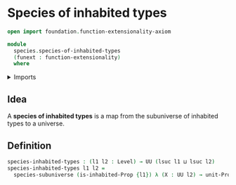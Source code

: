 # Species of inhabited types

```agda
open import foundation.function-extensionality-axiom

module
  species.species-of-inhabited-types
  (funext : function-extensionality)
  where
```

<details><summary>Imports</summary>

```agda
open import foundation.inhabited-types funext
open import foundation.unit-type
open import foundation.universe-levels

open import species.species-of-types-in-subuniverses funext
```

</details>

## Idea

A **species of inhabited types** is a map from the subuniverse of inhabited
types to a universe.

## Definition

```agda
species-inhabited-types : (l1 l2 : Level) → UU (lsuc l1 ⊔ lsuc l2)
species-inhabited-types l1 l2 =
  species-subuniverse (is-inhabited-Prop {l1}) λ (X : UU l2) → unit-Prop
```
